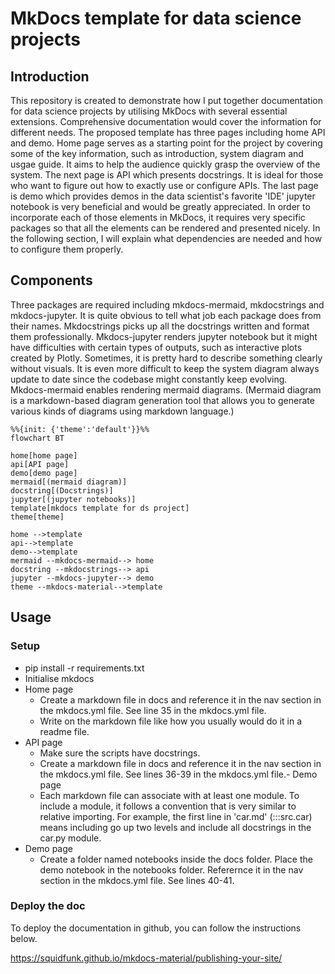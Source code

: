 # MkDocs template for data science projects

## Introduction
This repository is created to demonstrate how I put together documentation for data science projects by utilising MkDocs with several essential extensions. Comprehensive documentation would cover the information for different needs. The proposed template has three pages including home API and demo. Home page serves as a starting point for the project by covering some of the key information, such as introduction, system diagram and usgae guide. It aims to help the audience quickly grasp the overview of the system. The next page is API which presents docstrings. It is ideal for those who want to figure out how to exactly use or configure APIs. The last page is demo which provides demos in the data scientist's favorite 'IDE' jupyter notebook is very beneficial and would be greatly appreciated. In order to incorporate each of those elements in MkDocs, it requires very specific packages so that all the elements can be rendered and presented nicely. In the following section, I will explain what dependencies are needed and how to configure them properly.

## Components
Three packages are required including mkdocs-mermaid, mkdocstrings and mkdocs-jupyter. It is quite obvious to tell what job each package does from their names. Mkdocstrings picks up all the docstrings written and format them professionally. Mkdocs-jupyter renders jupyter notebook but it might have difficulties with certain types of outputs, such as interactive plots created by Plotly. Sometimes, it is pretty hard to describe something clearly without visuals. It is even more difficult to keep the system diagram always update to date since the codebase might constantly keep evolving. Mkdocs-mermaid enables rendering mermaid diagrams. (Mermaid diagram is a markdown-based diagram generation tool that allows you to generate various kinds of diagrams using markdown language.)

```mermaid
%%{init: {'theme':'default'}}%%
flowchart BT

home[home page]
api[API page]
demo[demo page]
mermaid[(mermaid diagram)]
docstring[(Docstrings)]
jupyter[(jupyter notebooks)]
template[mkdocs template for ds project]
theme[theme]

home -->template
api-->template
demo-->template
mermaid --mkdocs-mermaid--> home
docstring --mkdocstrings--> api
jupyter --mkdocs-jupyter--> demo
theme --mkdocs-material-->template
```

## Usage
### Setup
- pip install -r requirements.txt
- Initialise mkdocs
- Home page
  - Create a markdown file in docs and reference it in the nav section in the mkdocs.yml file. See line 35 in the mkdocs.yml file.
  - Write on the markdown file like how you usually would do it in a readme file.
- API page
  - Make sure the scripts have docstrings.
  - Create a markdown file in docs and reference it in the nav section in the mkdocs.yml file. See lines 36-39 in the mkdocs.yml file.- Demo page
  - Each markdown file can associate with at least one module. To include a module, it follows a convention that is very similar to relative importing. For example, the first line in 'car.md' (:::src.car) means including go up two levels and include all docstrings in the car.py module.
- Demo page
  - Create a folder named notebooks inside the docs folder. Place the demo notebook in the notebooks folder. Referernce it in the nav section in the mkdocs.yml file. See lines 40-41.
  

### Deploy the doc
To deploy the documentation in github, you can follow the instructions below.

https://squidfunk.github.io/mkdocs-material/publishing-your-site/
